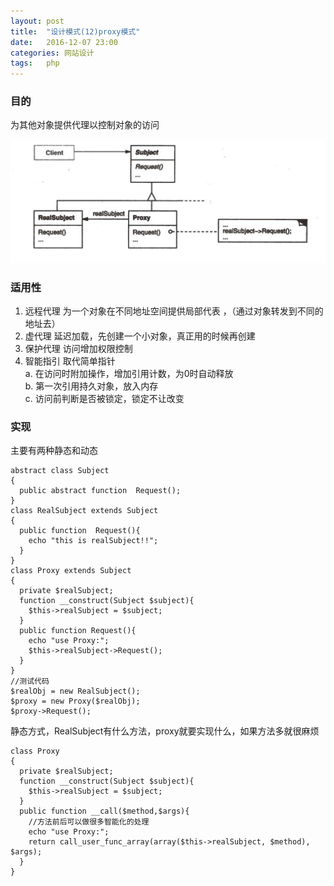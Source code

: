 ```yaml
---
layout: post
title:  "设计模式(12)proxy模式"
date:   2016-12-07 23:00
categories: 网站设计
tags:   php
---
```


###  目的

为其他对象提供代理以控制对象的访问



![proxy](/images/design_patterns/proxy.png)



###  适用性

1. 远程代理 为一个对象在不同地址空间提供局部代表 ，（通过对象转发到不同的地址去）
2. 虚代理 延迟加载，先创建一个小对象，真正用的时候再创建
3. 保护代理  访问增加权限控制
4. 智能指引 取代简单指针   
a. 在访问时附加操作，增加引用计数，为0时自动释放    
b. 第一次引用持久对象，放入内存   
c. 访问前判断是否被锁定，锁定不让改变   

###  实现

主要有两种静态和动态


    abstract class Subject
    {
      public abstract function  Request();
    }
    class RealSubject extends Subject
    {
      public function  Request(){
        echo "this is realSubject!!";
      }
    }
    class Proxy extends Subject
    {
      private $realSubject;
      function __construct(Subject $subject){
        $this->realSubject = $subject;
      }
      public function Request(){
        echo "use Proxy:";
        $this->realSubject->Request();
      }
    }
    //测试代码
    $realObj = new RealSubject();
    $proxy = new Proxy($realObj);
    $proxy->Request();



静态方式，RealSubject有什么方法，proxy就要实现什么，如果方法多就很麻烦



    class Proxy
    {
      private $realSubject;
      function __construct(Subject $subject){
        $this->realSubject = $subject;
      }
      public function __call($method,$args){  
        //方法前后可以做很多智能化的处理  
        echo "use Proxy:";
        return call_user_func_array(array($this->realSubject, $method), $args);  
      }  
    }




